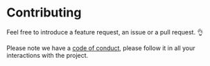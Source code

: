 # Contributing

Feel free to introduce a feature request, an issue or a pull request. :ok_hand: 

Please note we have a [code of conduct](CODE_OF_CONDUCT.md), please follow it in all your interactions with the project.
